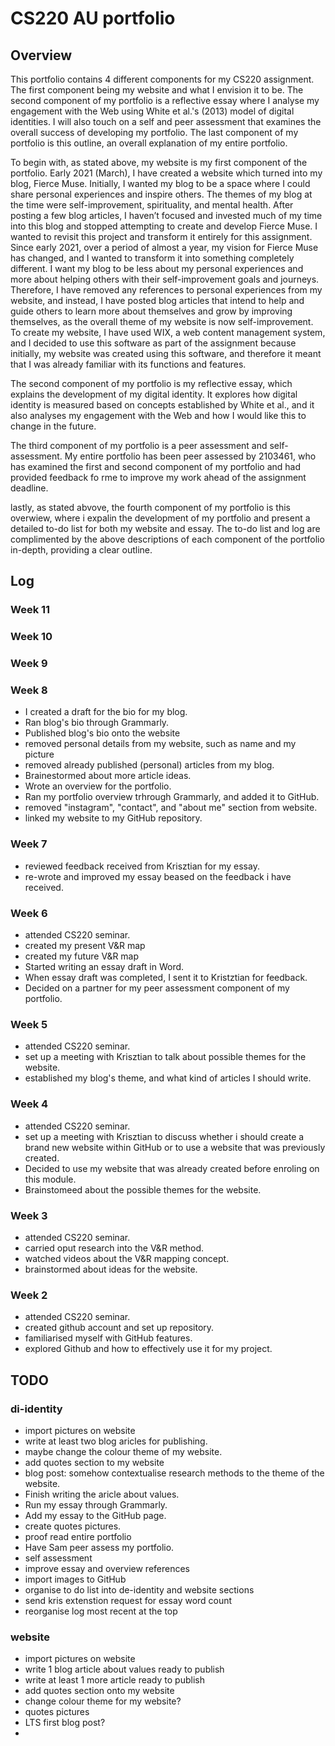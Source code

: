 # CS220 AU portfolio
## Overview 
This portfolio contains 4 different components for my CS220 assignment. The first component being my website and what I envision it to be. The second component of my portfolio is a reflective essay where I analyse my engagement with the Web using White et al.'s (2013) model of digital identities. I will also touch on a self and peer assessment that examines the overall success of developing my portfolio. The last component of my portfolio is this outline, an overall explanation of my entire portfolio. 

To begin with, as stated above, my website is my first component of the portfolio. Early 2021 (March), I have created a website which turned into my blog, Fierce Muse. Initially, I wanted my blog to be a space where I could share personal experiences and inspire others. The themes of my blog at the time were self-improvement, spirituality, and mental health. After posting a few blog articles, I haven’t focused and invested much of my time into this blog and stopped attempting to create and develop Fierce Muse. I wanted to revisit this project and transform it entirely for this assignment. Since early 2021, over a period of almost a year, my vision for Fierce Muse has changed, and I wanted to transform it into something completely different. I want my blog to be less about my personal experiences and more about helping others with their self-improvement goals and journeys. Therefore, I have removed any references to personal experiences from my website, and instead, I have posted blog articles that intend to help and guide others to learn more about themselves and grow by improving themselves, as the overall theme of my website is now self-improvement. To create my website, I have used WIX, a web content management system, and I decided to use this software as part of the assignment because initially, my website was created using this software, and therefore it meant that I was already familiar with its functions and features. 

The second component of my portfolio is my reflective essay, which explains the development of my digital identity. It explores how digital identity is measured based on concepts established by White et al., and it also analyses my engagement with the Web and how I would like this to change in the future.

The third component of my portfolio is a peer assessment and self-assessment. My entire portfolio has been peer assessed by 2103461, who has examined the first and second component of my portfolio and had provided feedback fo rme to improve my work ahead of the assignment deadline.

lastly, as stated abvove, the fourth component of my portfolio is this overwiew, where i expalin the development of my portfolio and present a detailed to-do list for both my website and essay. The to-do list and log are complimented by the above descriptions of each component of the portfolio in-depth, providing a clear outline.  


## Log 
### Week 11 

### Week 10 

### Week 9 

### Week 8 
- I created a draft for the bio for my blog. 
- Ran blog's bio through Grammarly. 
- Published blog's bio onto the website
- removed personal details from my website, such as name and my picture
- removed already published (personal) articles from my blog.  
- Brainestormed about more article ideas. 
- Wrote an overview for the portfolio. 
- Ran my portfolio overview trhrough Grammarly, and added it to GitHub. 
- removed "instagram", "contact", and "about me" section from website. 
- linked my website to my GitHub repository. 
### Week 7
- reviewed feedback received from Krisztian for my essay. 
- re-wrote and improved my essay beased on the feedback i have received. 
### Week 6 
- attended CS220 seminar.
- created my present V&R map 
- created my future V&R map 
- Started writing an essay draft in Word.
- When essay draft was completed, I sent it to Kristztian for feedback. 
- Decided on a partner for my peer assessment component of my portfolio. 
### Week 5 
- attended CS220 seminar.
- set up a meeting with Krisztian to talk about possible themes for the website. 
- established my blog's theme, and what kind of articles I should write. 
### Week 4
- attended CS220 seminar.
- set up a meeting with Krisztian to discuss whether i should create a brand new website within GitHub or to use a website that was previously created. 
- Decided to use my website that was already created before enroling on this module. 
- Brainstomeed about the possible themes for the website.
### Week 3 
- attended CS220 seminar.
- carried oput research into the V&R method. 
- watched videos about the V&R mapping concept. 
- brainstormed about ideas for the website.
### Week 2 
- attended CS220 seminar. 
- created github account and set up repository. 
- familiarised myself with GitHub features. 
- explored Github and how to effectively use it for my project.  

## TODO 
### di-identity 
-  import pictures on website 
-  write at least two blog aricles for publishing. 
-  maybe change the colour theme of my website. 
-  add quotes section to my website 
-  blog post: somehow contextualise research methods to the theme of the website. 
-  Finish writing the aricle about values.
-  Run my essay through Grammarly. 
-  Add my essay to the GitHub page.
-  create quotes pictures. 
-  proof read entire portfolio 
-  Have Sam peer assess my portfolio. 
-  self assessment 
-  improve essay and overview references 
-  import images to GitHub 
-  organise to do list into de-identity and website sections 
-  send kris extenstion request for essay word count 
-  reorganise log most recent at the top 

### website 
- import pictures on website 
- write 1 blog article about values ready to publish 
- write at least 1 more article ready to publish 
- add quotes section onto my website 
- change colour theme for my website? 
- quotes pictures 
- LTS first blog post? 
- 
